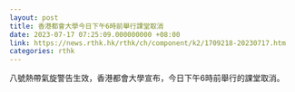 ```yaml
---
layout: post
title: 香港都會大學今日下午6時前舉行課堂取消
date: 2023-07-17 07:25:09.000000000 +08:00
link: https://news.rthk.hk/rthk/ch/component/k2/1709218-20230717.htm
categories: rthk
---
```


八號熱帶氣旋警告生效，香港都會大學宣布，今日下午6時前舉行的課堂取消。
